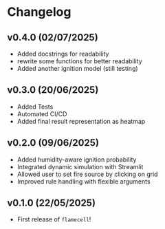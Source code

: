 # Changelog

<!--next-version-placeholder-->

## v0.4.0 (02/07/2025)

- Added docstrings for readability
- rewrite some functions for better readability
- Added another ignition model (still testing)

## v0.3.0 (20/06/2025)

- Added Tests
- Automated CI/CD
- Added final result representation as heatmap

## v0.2.0 (09/06/2025)

- Added humidity-aware ignition probability
- Integrated dynamic simulation with Streamlit
- Allowed user to set fire source by clicking on grid
- Improved rule handling with flexible arguments

## v0.1.0 (22/05/2025)

- First release of `flamecell`!